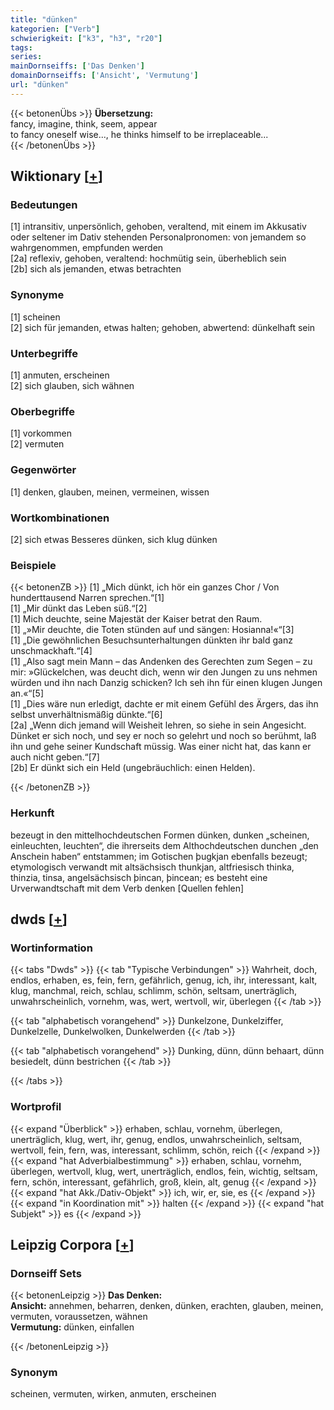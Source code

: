 ```yaml
---
title: "dünken"
kategorien: ["Verb"]
schwierigkeit: ["k3", "h3", "r20"]
tags:
series:
mainDornseiffs: ['Das Denken']
domainDornseiffs: ['Ansicht', 'Vermutung']
url: "dünken"
---
```


{{< betonenÜbs >}}
**Übersetzung:**  
fancy, imagine, think, seem, appear  
to fancy oneself wise..., he thinks himself to be irreplaceable...  
{{< /betonenÜbs >}}

## Wiktionary [[+](https://de.wiktionary.org/wiki/dünken)]

### Bedeutungen
[1] intransitiv, unpersönlich, gehoben, veraltend, mit einem im Akkusativ oder seltener im Dativ stehenden Personalpronomen: von jemandem so wahrgenommen, empfunden werden  
[2a] reflexiv, gehoben, veraltend: hochmütig sein, überheblich sein  
[2b] sich als jemanden, etwas betrachten  

### Synonyme
[1] scheinen  
[2] sich für jemanden, etwas halten; gehoben, abwertend: dünkelhaft sein  

### Unterbegriffe
[1] anmuten, erscheinen  
[2] sich glauben, sich wähnen  

### Oberbegriffe
[1] vorkommen  
[2] vermuten  

### Gegenwörter
[1] denken, glauben, meinen, vermeinen, wissen  

### Wortkombinationen
[2] sich etwas Besseres dünken, sich klug dünken  

### Beispiele
{{< betonenZB >}}
[1] „Mich dünkt, ich hör ein ganzes Chor / Von hunderttausend Narren sprechen.“[1]  
[1] „Mir dünkt das Leben süß.“[2]  
[1] Mich deuchte, seine Majestät der Kaiser betrat den Raum.  
[1] „»Mir deuchte, die Toten stünden auf und sängen: Hosianna!«“[3]  
[1] „Die gewöhnlichen Besuchsunterhaltungen dünkten ihr bald ganz unschmackhaft.“[4]  
[1] „Also sagt mein Mann – das Andenken des Gerechten zum Segen – zu mir: »Glückelchen, was deucht dich, wenn wir den Jungen zu uns nehmen würden und ihn nach Danzig schicken? Ich seh ihn für einen klugen Jungen an.«“[5]  
[1] „Dies wäre nun erledigt, dachte er mit einem Gefühl des Ärgers, das ihn selbst unverhältnismäßig dünkte.“[6]  
[2a] „Wenn dich jemand will Weisheit lehren, so siehe in sein Angesicht. Dünket er sich noch, und sey er noch so gelehrt und noch so berühmt, laß ihn und gehe seiner Kundschaft müssig. Was einer nicht hat, das kann er auch nicht geben.“[7]  
[2b] Er dünkt sich ein Held (ungebräuchlich: einen Helden).  

{{< /betonenZB >}}
### Herkunft
bezeugt in den mittelhochdeutschen Formen dünken, dunken „scheinen, einleuchten, leuchten“, die ihrerseits dem Althochdeutschen dunchen „den Anschein haben“ entstammen; im Gotischen þugkjan ebenfalls bezeugt; etymologisch verwandt mit altsächsisch thunkjan, altfriesisch thinka, thinzia, tinsa, angelsächsisch þincan, þincean; es besteht eine Urverwandtschaft mit dem Verb denken [Quellen fehlen]  



## dwds [[+](https://www.dwds.de/wb/dünken)]

### Wortinformation
{{< tabs "Dwds" >}}
{{< tab "Typische Verbindungen" >}}
Wahrheit, doch, endlos, erhaben, es, fein, fern, gefährlich, genug, ich, ihr, interessant, kalt, klug, manchmal, reich, schlau, schlimm, schön, seltsam, unerträglich, unwahrscheinlich, vornehm, was, wert, wertvoll, wir, überlegen
{{< /tab >}}

{{< tab "alphabetisch vorangehend" >}}
Dunkelzone, Dunkelziffer, Dunkelzelle, Dunkelwolken, Dunkelwerden
{{< /tab >}}

{{< tab "alphabetisch vorangehend" >}}
Dunking, dünn, dünn behaart, dünn besiedelt, dünn bestrichen
{{< /tab >}}

{{< /tabs >}}

### Wortprofil
{{< expand "Überblick" >}} erhaben, schlau, vornehm, überlegen, unerträglich, klug, wert, ihr, genug, endlos, unwahrscheinlich, seltsam, wertvoll, fein, fern, was, interessant, schlimm, schön, reich {{< /expand >}}
{{< expand "hat Adverbialbestimmung" >}} erhaben, schlau, vornehm, überlegen, wertvoll, klug, wert, unerträglich, endlos, fein, wichtig, seltsam, fern, schön, interessant, gefährlich, groß, klein, alt, genug {{< /expand >}}
{{< expand "hat Akk./Dativ-Objekt" >}} ich, wir, er, sie, es {{< /expand >}}
{{< expand "in Koordination mit" >}} halten {{< /expand >}}
{{< expand "hat Subjekt" >}} es {{< /expand >}}

## Leipzig Corpora [[+](https://corpora.uni-leipzig.de/en/res?word=dünken&corpusId=deu_newscrawl-public_2018)]

### Dornseiff Sets
{{< betonenLeipzig >}}
**Das Denken:**  
**Ansicht:** annehmen, beharren, denken, dünken, erachten, glauben, meinen, vermuten, voraussetzen, wähnen  
**Vermutung:** dünken, einfallen  

{{< /betonenLeipzig >}}

### Synonym
scheinen, vermuten, wirken, anmuten, erscheinen

